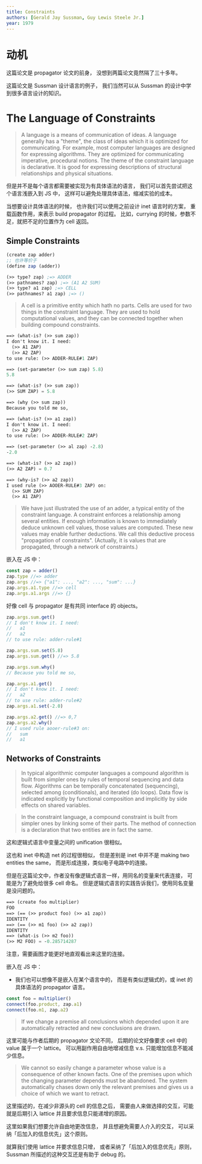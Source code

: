 ```yaml
---
title: Constraints
authors: [Gerald Jay Sussman, Guy Lewis Steele Jr.]
year: 1979
---
```


# 动机

这篇论文是 propagator 论文的前身，
没想到两篇论文竟然隔了三十多年。

这篇论文是 Sussman 设计语言的例子，
我们当然可以从 Sussman 的设计中学到很多语言设计的知识。

# The Language of Constraints

> A language is a means of communication of ideas.  A language
> generally has a "theme", the class of ideas which it is optimized
> for communicating. For example, most computer languages are designed
> for expressing algorithms. They are optimized for communicating
> imperative, procedural notions. The theme of the constraint language
> is declarative. It is good for expressing descriptions of structural
> relationships and physical situations.

但是并不是每个语言都需要被实现为有具体语法的语言，
我们可以首先尝试把这个语言浅嵌入到 JS 中，
这样可以避免处理具体语法，缩减实验的成本。

当想要设计具体语法的时候，
也许我们可以使用之前设计 inet 语言时的方案，
重载函数作用，来表示 build propagator 的过程。
比如，currying 的时候，参数不足，就把不足的位置作为 cell 返回。

## Simple Constraints

```scheme
(create zap adder)
;; 也许等价于
(define zap (adder))

(>> type? zap) ;=> ADDER
(>> pathnames? zap) ;=> (A1 A2 SUM)
(>> type? a1 zap) ;=> CELL
(>> pathnames? a1 zap) ;=> ()
```

> A cell is a primitive entity which hath no parts. Cells are used for
> two things in the constraint language.  They are used to hold
> computational values, and they can be connected together when
> building compound constraints.

```scheme
==> (what-is? (>> sum zap))
I don't know it. I need:
  (>> A1 ZAP)
  (>> A2 ZAP)
to use rule: (>> ADDER-RULE#1 ZAP)

==> (set-parameter (>> sum zap) 5.8)
5.8

==> (what-is? (>> sum zap))
(>> SUM ZAP) = 5.8

==> (why (>> sum zap))
Because you told me so,

==> (what-is? (>> a1 zap))
I don't know it. I need:
  (>> A2 ZAP)
to use rule: (>> ADDER-RULE#2 ZAP)

==> (set-parameter (>> al zap) -2.8)
-2.0

==> (what-is? (>> a2 zap))
(>> A2 ZAP) = 0.7

==> (why-is? (>> a2 zap))
I used rule (>> AOOER-RULE#3 ZAP) on:
  (>> SUM ZAP)
  (>> A1 ZAP)
```

> We have just illustrated the use of an adder, a typical entity of
> the constraint language. A constraint enforces a relationship among
> several entities. If enough information is known to immediately
> deduce unknown cell values, those values are computed. These new
> values may enable further deductions. We call this deductive process
> "propagation of constraints". (Actually, it is values that are
> propagated, through a network of constraints.)

嵌入在 JS 中：

```typescript
const zap = adder()
zap.type //=> adder
zap.args //=> {"a1": ..., "a2": ..., "sum": ...}
zap.args.a1.type //=> cell
zap.args.a1.args //=> {}
```

好像 cell 与 propagator 是有共同 interface 的 objects。

```typescript
zap.args.sum.get()
// I don't know it. I need:
//   a1
//   a2
// to use rule: adder-rule#1

zap.args.sum.set(5.8)
zap.args.sum.get() //=> 5.8

zap.args.sum.why()
// Because you told me so,

zap.args.a1.get()
// I don't know it. I need:
//   a2
// to use rule: adder-rule#2
zap.args.a1.set(-2.0)

zap.args.a2.get() //=> 0,7
zap.args.a2.why()
// I used rule aooer-rule#3 on:
//   sum
//   a1
```

## Networks of Constraints

> In typical algorithmic computer languages a
> compound algorithm is built from simpler ones by rules
> of temporal sequencing and data flow. Algorithms can
> be temporally concatenated (sequencing), selected among
> (conditionals), and iterated (do loops). Data flow is
> indicated explicitly by functional composition and
> implicitly by side effects on shared variables.

> In the constraint language, a compound constraint is
> built from simpler ones by linking some of their parts.
> The method of connection is a declaration that two
> entities are in fact the same.


这和逻辑式语言中变量之间的 unification 很相似。

这也和 inet 中构造 net 的过程很相似，
但是差别是 inet 中并不是 making two entities the same，
而是形成连接，类似电子电路中的连接。

但是在这篇论文中，作者没有像逻辑式语言一样，用同名的变量来代表连接，
可能是为了避免给很多 cell 命名。
但是逻辑式语言的实践告诉我们，使用同名变量是没问题的。

```scheme
==> (create foo multiplier)
FOO
==> (== (>> product foo) (>> a1 zap))
IDENTITY
==> (== (>> m1 foo) (>> a2 zap))
IDENTITY
==> (what-is (>> m2 foo))
(>> M2 FOO) = -0.285714287
```

注意，需要画图才能更好地直观看出来这里的连接。

嵌入在 JS 中：

- 我们也可以想像不是嵌入在某个语言中的，
  而是有类似逻辑式的，或 inet 的具体语法的 propagator 语言。

```javascript
const foo = multiplier()
connect(foo.product, zap.a1)
connect(foo.m1, zap.a2)
```

> If we change a premise all conclusions which
> depended upon it are automatically retracted and new
> conclusions are drawn.

这里可能与作者后期的 propagator 文论不同，
后期的论文好像要求 cell 中的 value 属于一个 lattice。
可以用副作用自由地增减信息 v.s. 只能增加信息不能减少信息。

> We cannot so easily change a parameter whose value is a
> consequence of other known facts. One of the premises
> upon which the changing parameter depends must be
> abandoned. The system automatically chases down only
> the relevant premises and gives us a choice of which we
> want to retract.

这里描述的，在减少非源头的 cell 的信息之后，
需要由人来做选择的交互，可能就是后期引入 lattice
并且要求信息只能递增的原因。

这里如果我们想要允许自由地更改信息，
并且想避免需要人介入的交互，
可以采纳「后加入的信息优先」这个原则。

就算我们使用 lattice 并要求信息只增，
或者采纳了「后加入的信息优先」原则，
Sussman 所描述的这种交互还是有助于 debug 的。
